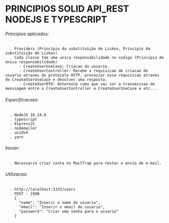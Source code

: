 # PRINCIPIOS SOLID API_REST NODEJS E TYPESCRIPT

###### Principios aplicados:
```
  . Providers (Princípio da substituição de Liskov, Princípio da substituição de Liskov)
  . Cada classe tem uma unica responsabilidade no codigo (Princípio de única responsabilidade)
      - CreateUserUseCase: Criacao do usuario. 
      - CreateUserController: Recebe a requisicao de criacao de usuario atraves do protocolo HTTP, processar essa requisicao atraves do CreateUserUseCase e devolver uma resposta.
      - CreateUserDTO: Determina como que vai ser a transmissao de menssagem entre o CreateUserController e CreateUserUseCase e etc...
```
###### Especificacoes:
```
  . NodeJS 16.14.0
  . typescript
  . EspressJS
  . nodemailer
  . uuidv4
  . yarn
```

###### Iniciar:
```
  . Necessario criar conta no MailTrap para testar o envio de e-mail.
```

###### Utilizacao:
```
  . http://localhost:3333/users
  . POST - JSON
    {
      "name": "Inserir o nome do usuario",
      "email": "Inserir o email do usuario",
      "password": "Criar uma senha para o usuario"
    }
```
